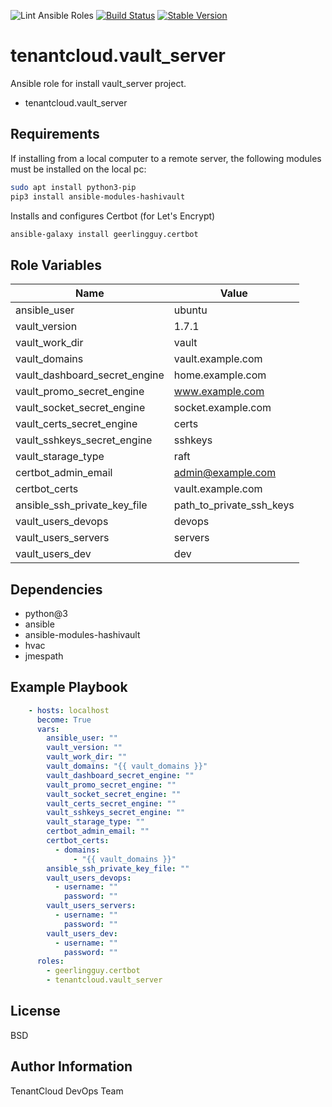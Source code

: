 
![Lint Ansible Roles](https://github.com/tenantcloud/ansible-role-vault-server/workflows/Lint%20Ansible%20Roles/badge.svg?branch-master)
[![Build Status](https://github.com/tenantcloud/ansible-role-vault-server/workflows/Enlarge%20version/badge.svg)](https://github.com/tenantcloud/ansible-role-vault-server/workflows/Enlarge%20version/badge.svg)
[![Stable Version](https://img.shields.io/github/v/tag/tenantcloud/ansible-role-vault-server)](https://img.shields.io/github/v/tag/tenantcloud/ansible-role-vault-server)

tenantcloud.vault_server
=========

Ansible role for install vault_server project.

  - tenantcloud.vault_server

Requirements
------------

If installing from a local computer to a remote server,
the following modules must be installed on the local pc:

  ```bash
  sudo apt install python3-pip
  pip3 install ansible-modules-hashivault
  ```

Installs and configures Certbot (for Let's Encrypt)

  ```bash 
  ansible-galaxy install geerlingguy.certbot
  ```

Role Variables
--------------

| Name | Value |
| --- | --- |
| ansible_user | ubuntu | 
| vault_version | 1.7.1 |
| vault_work_dir | vault |
| vault_domains | vault.example.com |
| vault_dashboard_secret_engine | home.example.com |
| vault_promo_secret_engine | www.example.com |
| vault_socket_secret_engine | socket.example.com |
| vault_certs_secret_engine | certs |
| vault_sshkeys_secret_engine | sshkeys |
| vault_starage_type | raft |
| certbot_admin_email | admin@example.com |
| certbot_certs | vault.example.com |
| ansible_ssh_private_key_file | path_to_private_ssh_keys |
| vault_users_devops | devops |
| vault_users_servers | servers |
| vault_users_dev | dev |

Dependencies
------------

- python@3
- ansible
- ansible-modules-hashivault
- hvac
- jmespath

Example Playbook
----------------

```yaml
    - hosts: localhost
      become: True
      vars:
        ansible_user: ""
        vault_version: ""
        vault_work_dir: ""
        vault_domains: "{{ vault_domains }}"
        vault_dashboard_secret_engine: ""
        vault_promo_secret_engine: ""
        vault_socket_secret_engine: ""
        vault_certs_secret_engine: ""
        vault_sshkeys_secret_engine: ""
        vault_starage_type: ""
        certbot_admin_email: ""
        certbot_certs:
          - domains:
              - "{{ vault_domains }}"
        ansible_ssh_private_key_file: ""
        vault_users_devops:
          - username: ""
            password: ""
        vault_users_servers:
          - username: ""
            password: ""
        vault_users_dev:
          - username: ""
            password: ""
      roles:
        - geerlingguy.certbot
        - tenantcloud.vault_server
```

License
-------

BSD

Author Information
------------------

TenantCloud DevOps Team
